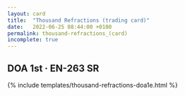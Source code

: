 ```yaml
---
layout: card
title:  "Thousand Refractions (trading card)"
date:   2022-06-25 08:44:00 +0100
permalink: thousand-refractions_(card)
incomplete: true
---
```


## DOA 1st &middot; EN-263 SR

{% include templates/thousand-refractions-doa1e.html %}